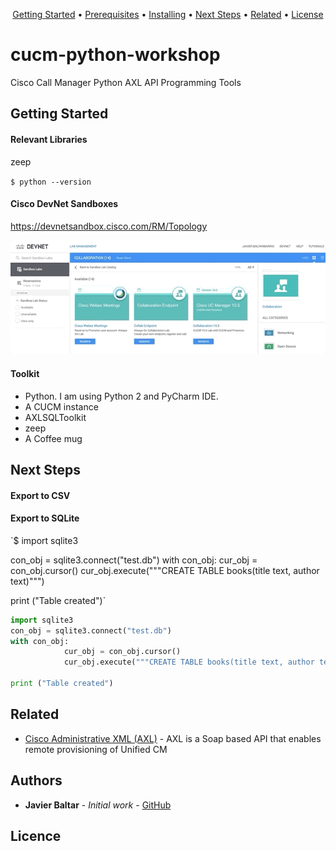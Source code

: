 <p align="center">
  <a href="#Getting-Started">Getting Started</a> •
  <a href="#Prerequisites">Prerequisites</a> •
  <a href="#Installing">Installing</a> •
  <a href="#Next-Steps">Next Steps</a> •
  <a href="#related">Related</a> •
  <a href="#license">License</a>
</p>

# cucm-python-workshop
Cisco Call Manager Python AXL API Programming Tools

## Getting Started


#### Relevant Libraries

zeep

`$ python --version`

#### Cisco DevNet Sandboxes
https://devnetsandbox.cisco.com/RM/Topology

![](ciscoDevnetSandboxes.gif)

#### Toolkit

- Python. I am using Python 2 and PyCharm IDE.
- A CUCM instance
- AXLSQLToolkit 
- zeep
- A Coffee mug 

## Next Steps
#### Export to CSV 

#### Export to SQLite

`$ import sqlite3

con_obj = sqlite3.connect("test.db")
with con_obj:
            cur_obj = con_obj.cursor()
            cur_obj.execute("""CREATE TABLE books(title text, author text)""")

print ("Table created")`

```python
import sqlite3
con_obj = sqlite3.connect("test.db")
with con_obj:
            cur_obj = con_obj.cursor()
            cur_obj.execute("""CREATE TABLE books(title text, author text)""")

print ("Table created")
```

## Related

* [Cisco Administrative XML (AXL)](https://developer.cisco.com/site/axl/) - AXL is a Soap based API that enables remote provisioning of Unified CM

 

## Authors

* **Javier Baltar** - *Initial work* - [GitHub](https://github.com/JavierBaltar)

## Licence
